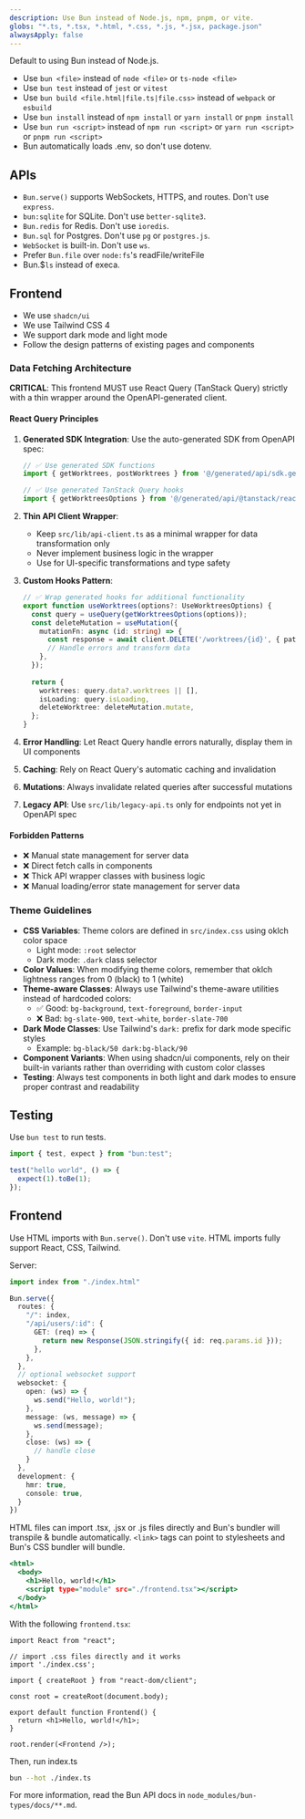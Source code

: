 ```yaml
---
description: Use Bun instead of Node.js, npm, pnpm, or vite.
globs: "*.ts, *.tsx, *.html, *.css, *.js, *.jsx, package.json"
alwaysApply: false
---
```


Default to using Bun instead of Node.js.

- Use `bun <file>` instead of `node <file>` or `ts-node <file>`
- Use `bun test` instead of `jest` or `vitest`
- Use `bun build <file.html|file.ts|file.css>` instead of `webpack` or `esbuild`
- Use `bun install` instead of `npm install` or `yarn install` or `pnpm install`
- Use `bun run <script>` instead of `npm run <script>` or `yarn run <script>` or `pnpm run <script>`
- Bun automatically loads .env, so don't use dotenv.

## APIs

- `Bun.serve()` supports WebSockets, HTTPS, and routes. Don't use `express`.
- `bun:sqlite` for SQLite. Don't use `better-sqlite3`.
- `Bun.redis` for Redis. Don't use `ioredis`.
- `Bun.sql` for Postgres. Don't use `pg` or `postgres.js`.
- `WebSocket` is built-in. Don't use `ws`.
- Prefer `Bun.file` over `node:fs`'s readFile/writeFile
- Bun.$`ls` instead of execa.

## Frontend
- We use `shadcn/ui`
- We use Tailwind CSS 4
- We support dark mode and light mode
- Follow the design patterns of existing pages and components

### Data Fetching Architecture
**CRITICAL**: This frontend MUST use React Query (TanStack Query) strictly with a thin wrapper around the OpenAPI-generated client.

#### React Query Principles
1. **Generated SDK Integration**: Use the auto-generated SDK from OpenAPI spec:
   ```typescript
   // ✅ Use generated SDK functions
   import { getWorktrees, postWorktrees } from '@/generated/api/sdk.gen';
   
   // ✅ Use generated TanStack Query hooks
   import { getWorktreesOptions } from '@/generated/api/@tanstack/react-query.gen';
   ```

2. **Thin API Client Wrapper**: 
   - Keep `src/lib/api-client.ts` as a minimal wrapper for data transformation only
   - Never implement business logic in the wrapper
   - Use for UI-specific transformations and type safety

3. **Custom Hooks Pattern**:
   ```typescript
   // ✅ Wrap generated hooks for additional functionality
   export function useWorktrees(options?: UseWorktreesOptions) {
     const query = useQuery(getWorktreesOptions(options));
     const deleteMutation = useMutation({
       mutationFn: async (id: string) => {
         const response = await client.DELETE('/worktrees/{id}', { path: { id } });
         // Handle errors and transform data
       },
     });
     
     return {
       worktrees: query.data?.worktrees || [],
       isLoading: query.isLoading,
       deleteWorktree: deleteMutation.mutate,
     };
   }
   ```

4. **Error Handling**: Let React Query handle errors naturally, display them in UI components
5. **Caching**: Rely on React Query's automatic caching and invalidation
6. **Mutations**: Always invalidate related queries after successful mutations
7. **Legacy API**: Use `src/lib/legacy-api.ts` only for endpoints not yet in OpenAPI spec

#### Forbidden Patterns
- ❌ Manual state management for server data
- ❌ Direct fetch calls in components  
- ❌ Thick API wrapper classes with business logic
- ❌ Manual loading/error state management for server data

### Theme Guidelines
- **CSS Variables**: Theme colors are defined in `src/index.css` using oklch color space
  - Light mode: `:root` selector
  - Dark mode: `.dark` class selector
- **Color Values**: When modifying theme colors, remember that oklch lightness ranges from 0 (black) to 1 (white)
- **Theme-aware Classes**: Always use Tailwind's theme-aware utilities instead of hardcoded colors:
  - ✅ Good: `bg-background`, `text-foreground`, `border-input`
  - ❌ Bad: `bg-slate-900`, `text-white`, `border-slate-700`
- **Dark Mode Classes**: Use Tailwind's `dark:` prefix for dark mode specific styles
  - Example: `bg-black/50 dark:bg-black/90`
- **Component Variants**: When using shadcn/ui components, rely on their built-in variants rather than overriding with custom color classes
- **Testing**: Always test components in both light and dark modes to ensure proper contrast and readability


## Testing

Use `bun test` to run tests.

```ts#index.test.ts
import { test, expect } from "bun:test";

test("hello world", () => {
  expect(1).toBe(1);
});
```

## Frontend

Use HTML imports with `Bun.serve()`. Don't use `vite`. HTML imports fully support React, CSS, Tailwind.

Server:

```ts#index.ts
import index from "./index.html"

Bun.serve({
  routes: {
    "/": index,
    "/api/users/:id": {
      GET: (req) => {
        return new Response(JSON.stringify({ id: req.params.id }));
      },
    },
  },
  // optional websocket support
  websocket: {
    open: (ws) => {
      ws.send("Hello, world!");
    },
    message: (ws, message) => {
      ws.send(message);
    },
    close: (ws) => {
      // handle close
    }
  },
  development: {
    hmr: true,
    console: true,
  }
})
```

HTML files can import .tsx, .jsx or .js files directly and Bun's bundler will transpile & bundle automatically. `<link>` tags can point to stylesheets and Bun's CSS bundler will bundle.

```html#index.html
<html>
  <body>
    <h1>Hello, world!</h1>
    <script type="module" src="./frontend.tsx"></script>
  </body>
</html>
```

With the following `frontend.tsx`:

```tsx#frontend.tsx
import React from "react";

// import .css files directly and it works
import './index.css';

import { createRoot } from "react-dom/client";

const root = createRoot(document.body);

export default function Frontend() {
  return <h1>Hello, world!</h1>;
}

root.render(<Frontend />);
```

Then, run index.ts

```sh
bun --hot ./index.ts
```

For more information, read the Bun API docs in `node_modules/bun-types/docs/**.md`.
